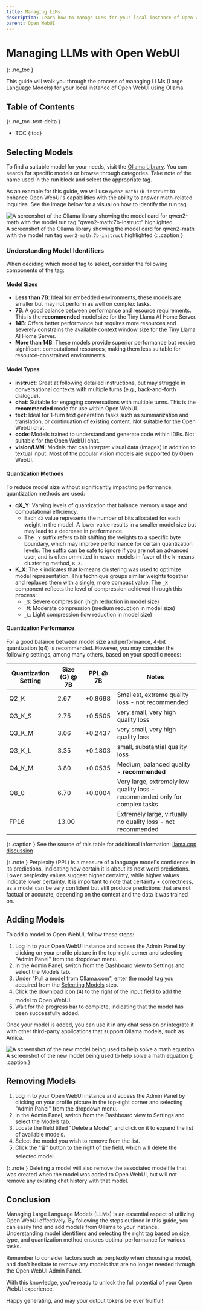 ```yaml
---
title: Managing LLMs
description: Learn how to manage LLMs for your local instance of Open WebUI using Ollama.
parent: Open WebUI
---
```


# Managing LLMs with Open WebUI
{: .no_toc }

This guide will walk you through the process of managing LLMs (Large Language Models) for your local instance of Open WebUI using Ollama.

## Table of Contents
{: .no_toc .text-delta }

- TOC
{:toc}

## Selecting Models

To find a suitable model for your needs, visit the [Ollama Library](https://ollama.ai/library). You can search for specific models or browse through categories. Take note of the name used in the run block and select the appropriate tag.

As an example for this guide, we will use `qwen2-math:7b-instruct` to enhance Open WebUI's capabilities with the ability to answer math-related inquiries. See the image below for a visual on how to identify the run tag.

![A screenshot of the Ollama library showing the model card for qwen2-math with the model run tag "qwen2-math:7b-instruct" highlighted](./ollama_run_tag.png)
A screenshot of the Ollama library showing the model card for qwen2-math with the model run tag `qwen2-math:7b-instruct` highlighted
{: .caption }

### Understanding Model Identifiers

When deciding which model tag to select, consider the following components of the tag:

#### Model Sizes

- **Less than 7B**: Ideal for embedded environments, these models are smaller but may not perform as well on complex tasks.
- **7B**: A good balance between performance and resource requirements. This is the **recommended** model size for the Tiny Llama AI Home Server.
- **14B**: Offers better performance but requires more resources and severely constrains the available context window size for the Tiny Llama AI Home Server.
- **More than 14B**: These models provide superior performance but require significant computational resources, making them less suitable for resource-constrained environments.

#### Model Types

*   **instruct**: Great at following detailed instructions, but may struggle in conversational contexts with multiple turns (e.g., back-and-forth dialogue).
*   **chat**: Suitable for engaging conversations with multiple turns. This is the **recommended** mode for use within Open WebUI.
*   **text**: Ideal for 1-turn text generation tasks such as summarization and translation, or continuation of existing content. Not suitable for the Open WebUI chat.
*   **code**: Models trained to understand and generate code within IDEs. Not suitable for the Open WebUI chat.
*   **vision/LVM**: Models that can interpret visual data (images) in addition to textual input. Most of the popular vision models are supported by Open WebUI.

#### Quantization Methods

To reduce model size without significantly impacting performance, quantization methods are used:

*   **qX_Y**: Varying levels of quantization that balance memory usage and computational efficiency. 
    *   Each `qX` value represents the number of bits allocated for each weight in the model. A lower value results in a smaller model size but may lead to a decrease in performance. 
    *   The `_Y` suffix refers to bit shifting the weights to a specific byte boundary, which may improve performance for certain quantization levels. The suffix can be safe to ignore if you are not an advanced user, and is often ommitted in newer models in favor of the k-means clustering method, `K_X`.
*   **K_X**: The `K` indicates that k-means clustering was used to optimize model representation. This technique groups similar weights together and replaces them with a single, more compact value. The `_X` component reflects the level of compression achieved through this process:
    *   `_S`: Severe compression (high reduction in model size)
    *   `_M`: Moderate compression (medium reduction in model size)
    *   `_L`: Light compression (low reduction in model size)

#### Quantization Performance

For a good balance between model size and performance, 4-bit quantization (q4) is recommended. However, you may consider the following settings, among many others, based on your specific needs:

| Quantization Setting | Size (G) @ 7B | PPL @ 7B | Notes                                       |
|---------------------|---------------|-----------------|---------------------------------------------|
| Q2_K                 | 2.67          | +0.8698         | Smallest, extreme quality loss - not recommended |
| Q3_K_S               | 2.75          | +0.5505         | very small, very high quality loss |
| Q3_K_M               | 3.06          | +0.2437         | very small, very high quality loss |
| Q3_K_L               | 3.35          | +0.1803         | small, substantial quality loss |
| Q4_K_M               | 3.80          | +0.0535         | Medium, balanced quality - **recommended**    |
| Q8_0                 | 6.70          | +0.0004         | Very large, extremely low quality loss - recommended only for complex tasks |
| FP16                 | 13.00         |                 | Extremely large, virtually no quality loss - not recommended |

{: .caption }
See the source of this table for additional information: [llama.cpp discussion](https://github.com/ggerganov/llama.cpp/discussions/2094#discussioncomment-6351796)

{: .note }
Perplexity (PPL) is a measure of a language model's confidence in its predictions, indicating how certain it is about its next word predictions. Lower perplexity values suggest higher certainty, while higher values indicate lower certainty. It is important to note that certainty ≠ correctness, as a model can be very confident but still produce predictions that are not factual or accurate, depending on the context and the data it was trained on.

## Adding Models

To add a model to Open WebUI, follow these steps:

1. Log in to your Open WebUI instance and access the Admin Panel by clicking on your profile picture in the top-right corner and selecting "Admin Panel" from the dropdown menu.
2. In the Admin Panel, switch from the Dashboard view to Settings and select the Models tab.
3. Under "Pull a model from Ollama.com", enter the model tag you acquired from the [Selecting Models](#selecting-models) step.
4. Click the download icon (⬇️) to the right of the input field to add the model to Open WebUI.
5. Wait for the progress bar to complete, indicating that the model has been successfully added.

Once your model is added, you can use it in any chat session or integrate it with other third-party applications that support Ollama models, such as Amica.

![A screenshot of the new model being used to help solve a math equation](math_example.png)
A screenshot of the new model being used to help solve a math equation
{: .caption }

## Removing Models

1. Log in to your Open WebUI instance and access the Admin Panel by clicking on your profile picture in the top-right corner and selecting "Admin Panel" from the dropdown menu.
2. In the Admin Panel, switch from the Dashboard view to Settings and select the Models tab.
3. Locate the field titled "Delete a Model", and click on it to expand the list of available models.
4. Select the model you wish to remove from the list.
5. Click the "🗑️" button to the right of the field, which will delete the selected model.

{: .note }
Deleting a model will also remove the associated modelfile that was created when the model was added to Open WebUI, but will not remove any existing chat history with that model.

## Conclusion

Managing Large Language Models (LLMs) is an essential aspect of utilizing Open WebUI effectively. By following the steps outlined in this guide, you can easily find and add models from Ollama to your instance. Understanding model identifiers and selecting the right tag based on size, type, and quantization method ensures optimal performance for various tasks.

Remember to consider factors such as perplexity when choosing a model, and don't hesitate to remove any models that are no longer needed through the Open WebUI Admin Panel.

With this knowledge, you're ready to unlock the full potential of your Open WebUI experience.

Happy generating, and may your output tokens be ever fruitful!
